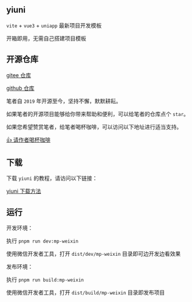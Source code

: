 ## yiuni

`vite` + `vue3` + `uniapp` 最新项目开发模板

开箱即用，无需自己搭建项目模板

## 开源仓库

[gitee 仓库](https://gitee.com/yicode-team/yicode)

[github 仓库](https://github.com/yicode-team/yicode)

笔者自 `2019` 年开源至今，坚持不懈，默默耕耘。

如果笔者的开源项目能够给你带来帮助和便利，可以给笔者的仓库点个 `star`。

如果您希望赞赏笔者，给笔者喝杯咖啡，可以访问以下地址进行适当支持。

[👍 请作者喝杯咖啡](https://yicode.tech/4-关于/1-站长信息/1-关于站长.html)

## 下载

下载 `yiuni` 的教程，请访问以下链接：

[yiuni 下载方法](https://yicode.tech/4-关于/2-问题帮助/1-如何下载模板.html)

## 运行

开发环境：

执行 `pnpm run dev:mp-weixin`

使用微信开发者工具，打开 `dist/dev/mp-weixin` 目录即可边开发边看效果

发布环境：

执行 `pnpm run build:mp-weixin`

使用微信开发者工具，打开 `dist/build/mp-weixin` 目录即发布项目
